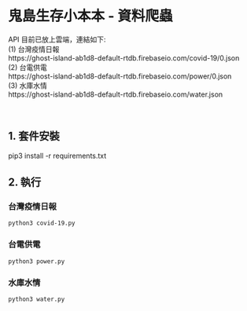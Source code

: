 <!--
 * @Author: Sean
 * @Date: 2021-05-25 16:51:42
 * @LastEditTime: 2021-05-25 17:20:09
-->

<p align="center"><h1>鬼島生存小本本 - 資料爬蟲</h1></p>
<p align="left">
API 目前已放上雲端，連結如下:<br/>
(1) 台灣疫情日報<br/>
https://ghost-island-ab1d8-default-rtdb.firebaseio.com/covid-19/0.json
<br/>
(2) 台電供電<br/>
https://ghost-island-ab1d8-default-rtdb.firebaseio.com/power/0.json
<br/>
(3) 水庫水情<br/>
https://ghost-island-ab1d8-default-rtdb.firebaseio.com/water.json
</p>
<br/>

## 1. 套件安裝

pip3 install -r requirements.txt

## 2. 執行

### 台灣疫情日報
```
python3 covid-19.py
```

### 台電供電
```
python3 power.py
```

### 水庫水情
```
python3 water.py
```

